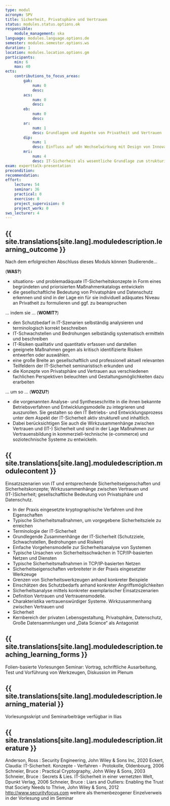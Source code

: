```yaml
---
type: modul
acronym: SPV
title: Sicherheit, Privatsphäre und Vertrauen
status: modules.status.options.ok
responsible: 
    module_management: ska
language: modules.language.options.de
semester: modules.semester.options.ws
duration: 1
location: modules.location.options.gm
participants: 
    min: 6
    max: 40
ects: 
    contributions_to_focus_areas:
        gak: 
            num: 0
            desc:
        acs: 
            num: 0
            desc:
        eb: 
            num: 0
            desc:
        ar: 
            num: 1
            desc: Grundlagen und Aspekte von Privatheit und Vertrauen
        dip: 
            num: 1
            desc: Einfluss auf udn Wechselwirkung mit Design von Innovation und Produkten
        mri: 
            num: 4
            desc: IT-Sicherheit als wesentliche Grundlage zum strukturieren Betrieb funktionierender IT
exam: experttalk-presentation
precondition: 
recommendation: 
effort:
    lecture: 54
    seminar: 36
    practical: 0
    exercise: 0
    project_supervision: 0
    project_work: 0
sws_lecturer: 4  
---
```




## {{ site.translations[site.lang].moduledescription.learning_outcome }}
<!-- Learning Outcome -->

Nach dem erfolgreichen Abschluss dieses Moduls können Studierende...

(**WAS?**)

* situations- und problemadäquate IT-Sicherheitskonzepte in Form eines begründeten und priorisierten Maßnahmenkatalogs entwickeln
* die gesellschaftliche Bedeutung von Privatsphäre und Datenschutz erkennen und sind in der Lage ein für sie individuell adäquates Niveau an Privatheit zu formulieren und ggf. zu beanspruchen

... indem sie ... (**WOMIT?**)
 
* den Schutzbedarf in IT-Szenarien selbständig analysieren und terminologisch korrekt beschreiben 
* IT-Schwachstellen und Bedrohungen selbständig systematisch ermitteln und beschreiben
* IT-Risiken qualitativ und quantitativ erfassen und darstellen
* geeignete Maßnahmen gegen als kritisch identifizierte Risiken entwerfen oder auswählen.
* eine große Breite an gesellschaftlich und professionell aktuell relevanten Teilfeldern der IT-Sicherheit seminaristisch erkunden und
* die Konzepte von Privatsphäre und Vertrauen aus verschiedenen fachlichen Perspektiven beleuchten und Gestaltungsmöglichkeiten dazu erarbeiten

... um so ... (**WOZU?**)

* die vorgenannten Analyse- und Syntheseschritte in die ihnen bekannte Betriebsverfahren und Entwicklungsmodelle zu integrieren und auszurollen. Sie gestalten so den IT Betriebs- und Entwicklungsprozess unter dem Aspekt der IT-Sicherheit aktiv strukturell und inhaltlich.
* Dabei berücksichtigen Sie auch die Wirkzusammenhänge zwischen Vertrauen und (IT-) Sicherheit und sind in der Lage Maßnahmen zur Vertrauensbildung in kommerziell-technische (e-commerce) und soziotechnische Systeme zu entwickeln.

  
## {{ site.translations[site.lang].moduledescription.modulecontent }}
<!-- Modulinhalt -->

Einsatzszenarien von IT und entsprechende Sicherheitseigenschaften und Sicherheitskonzepte; Wirkzusammenhänge zwischen Vertrauen und (IT-)Sicherheit; gesellschaftliche Bedeutung von Privatsphäre und Datenschutz.
* In der Praxis eingesetzte kryptographische Verfahren und ihre Eigenschaften
* Typische Sicherheitsmaßnahmen, um vorgegebene Sicherheitsziele zu erreichen
* Terminologie der IT-Sicherheit 
* Grundlegende Zusammenhänge der IT-Sicherheit (Schutzziele, Schwachstellen, Bedrohungen und Risiken)
* Einfache Vorgehensmodelle zur Sicherheitsanalyse von Systemen
* Typische Ursachen von Sicherheitsschwächen in TCP/IP-basierten Netzen und Diensten
* Typische Sicherheitsmaßnahmen in TCP/IP-basierten Netzen
* Sicherheitseigenschaften verbreiteter in der Praxis eingesetzter Werkzeuge
* Grenzen von Sicherheitswerkzeugen anhand konkreter Beispiele
* Einschätzen des Schutzbedarfs anhand konkreter Angriffsmöglichkeiten
* Sicherheitsanalyse mittels konkreter exemplarischer Einsatzszenarien
* Definition Vertrauen und Vertrauensmodelle.
* Charakteristika vertrauenswürdiger Systeme. Wirkzusammenhang zwischen Vertrauen und
* Sicherheit
* Kernbereich der privaten Lebensgestaltung, Privatsphäre, Datenschutz, Große Datensammlungen und „Data Science“ als Antagonist


## {{ site.translations[site.lang].moduledescription.teaching_learning_forms }}
<!-- Lehr- und Lernformen -->

Folien-basierte Vorlesungen
Seminar: Vortrag, schriftliche Ausarbeitung, Test und Vorführung von Werkzeugen, Diskussion im Plenum


## {{ site.translations[site.lang].moduledescription.learning_material }}
<!-- Zur Verfügung gestelltes Lehrmaterial -->

Vorlesungsskript und Seminarbeiträge verfügbar in Ilias

## {{ site.translations[site.lang].moduledescription.literature }}
<!-- Weiterführende Literatur -->

Anderson, Ross : Security Engineering, John Wiley & Sons Inc, 2020
Eckert, Claudia: IT-Sicherheit. Konzepte - Verfahren - Protokolle, Oldenbourg, 2006
Schneier, Bruce : Practical Cryptography, John Wiley & Sons, 2003
Schneier, Bruce : Secrets & Lies. IT-Sicherheit in einer vernetzten Welt, Dpunkt Verlag, 2006
Schneier, Bruce : Liars and Outliers: Enabling the Trust that Society Needs to Thrive, John
Wiley & Sons, 2012
http://www.securityfocus.com
weitere als themenbezogener Einzelverweis in der Vorlesung und im Seminar
